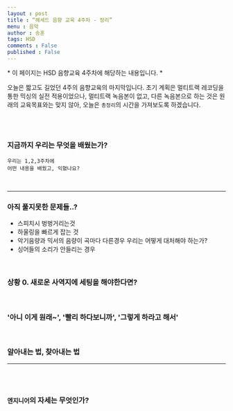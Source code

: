 ```yaml
---
layout : post
title : “헤세드 음향 교육 4주차 - 정리”
menu : 음악
author : 송훈
tags: HSD 
comments : False
published : False
---
```


\* 이 페이지는 HSD 음향교육 4주차에 해당하는 내용입니다. \* 


오늘은 짧고도 길었던 4주의 음향교육의 마지막입니다.
초기 계획은 멀티트랙 레코딩을 통한 믹싱의 실전 적용이었으나,
멀티트랙 녹음본이 없고, 다른 녹음본으로 하는 것은 원래의 교육목표와는 
맞지 않아, 오늘은 `총정리`의 시간을 가져보도록 하겠습니다.


<br> <br>

### 지금까지 우리는 무엇을 배웠는가?

```
우리는 1,2,3주차에
어떤 내용을 배웠고, 익혔나요?
```


<br>

-----

### 아직 풀지못한 문제들..?

- 스피치시 벙벙거리는것
- 하울링을 빠르게 잡는 것
- 악기음량과 믹서의 음량이 곡마다 다른경우 우리는 어떻게 대처해야 하는가?
- 싱어들의 소리가 안들리는 경우

<br>

### 상황 0. 새로운 사역지에 세팅을 해야한다면?

<br>

### '아니 이게 원래~', '빨리 하다보니까', '그렇게 하라고 해서'

<br>

### 알아내는 법, 찾아내는 법
-----

<br> <br>

### `엔지니어`의 자세는 무엇인가?

